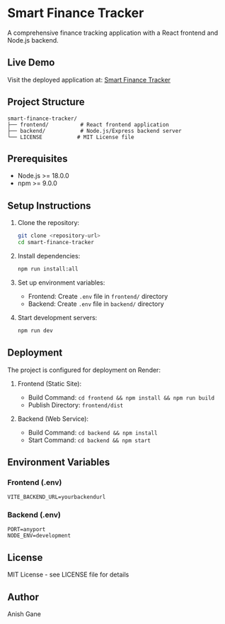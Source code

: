 # Smart Finance Tracker

A comprehensive finance tracking application with a React frontend and Node.js backend.

## Live Demo

Visit the deployed application at: [Smart Finance Tracker](https://smart-finance-tracker-1.onrender.com/)

## Project Structure

```
smart-finance-tracker/
├── frontend/          # React frontend application
├── backend/           # Node.js/Express backend server
└── LICENSE           # MIT License file
```

## Prerequisites

- Node.js >= 18.0.0
- npm >= 9.0.0

## Setup Instructions

1. Clone the repository:
   ```bash
   git clone <repository-url>
   cd smart-finance-tracker
   ```

2. Install dependencies:
   ```bash
   npm run install:all
   ```

3. Set up environment variables:
   - Frontend: Create `.env` file in `frontend/` directory
   - Backend: Create `.env` file in `backend/` directory

4. Start development servers:
   ```bash
   npm run dev
   ```

## Deployment

The project is configured for deployment on Render:

1. Frontend (Static Site):
   - Build Command: `cd frontend && npm install && npm run build`
   - Publish Directory: `frontend/dist`

2. Backend (Web Service):
   - Build Command: `cd backend && npm install`
   - Start Command: `cd backend && npm start`

## Environment Variables

### Frontend (.env)
```
VITE_BACKEND_URL=yourbackendurl
```

### Backend (.env)
```
PORT=anyport
NODE_ENV=development
```

## License

MIT License - see LICENSE file for details

## Author

Anish Gane